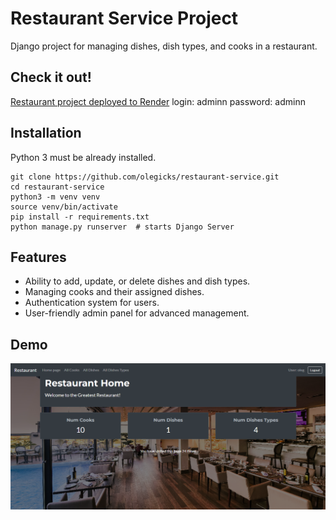 # Restaurant Service Project

Django project for managing dishes, dish types, and cooks in a restaurant.

## Check it out!  

[Restaurant project deployed to Render](https://restaurant-service-t6ff.onrender.com)
login: adminn
password: adminn

## Installation

Python 3 must be already installed.

```shell
git clone https://github.com/olegicks/restaurant-service.git
cd restaurant-service
python3 -m venv venv
source venv/bin/activate
pip install -r requirements.txt
python manage.py runserver  # starts Django Server
```

## Features
* Ability to add, update, or delete dishes and dish types.
* Managing cooks and their assigned dishes.
* Authentication system for users.
* User-friendly admin panel for advanced management.

## Demo
![img_5.png](img_5.png)